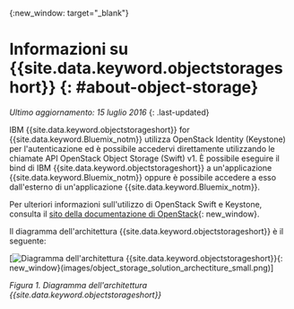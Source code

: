 {:new_window: target="_blank"}

# Informazioni su {{site.data.keyword.objectstorageshort}}  {: #about-object-storage} 

*Ultimo aggiornamento: 15 luglio 2016*
{: .last-updated}


IBM {{site.data.keyword.objectstorageshort}} for {{site.data.keyword.Bluemix_notm}} utilizza OpenStack Identity (Keystone) per l'autenticazione ed è possibile accedervi direttamente utilizzando le chiamate API OpenStack Object Storage (Swift) v1. È possibile eseguire il bind di IBM {{site.data.keyword.objectstorageshort}} a un'applicazione {{site.data.keyword.Bluemix_notm}} oppure è possibile accedere a esso dall'esterno di un'applicazione {{site.data.keyword.Bluemix_notm}}. 

Per ulteriori informazioni sull'utilizzo di OpenStack Swift e Keystone, consulta il [sito della documentazione di OpenStack](http://docs.openstack.org){: new_window}.

Il diagramma dell'architettura {{site.data.keyword.objectstorageshort}} è il seguente:

[![Diagramma dell'architettura {{site.data.keyword.objectstorageshort}}](https://console.ng.bluemix.net/docs/api/content/services/ObjectStorage/images/object_storage_solution_archectiture.png){: new_window}(images/object_storage_solution_archectiture_small.png)]

*Figura 1. Diagramma dell'architettura {{site.data.keyword.objectstorageshort}}*


